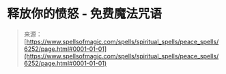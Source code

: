 <!--yml

category: 未分类

date: 2024-06-12 18:40:47

-->

# 释放你的愤怒 - 免费魔法咒语

> 来源：[https://www.spellsofmagic.com/spells/spiritual_spells/peace_spells/6252/page.html#0001-01-01](https://www.spellsofmagic.com/spells/spiritual_spells/peace_spells/6252/page.html#0001-01-01)
